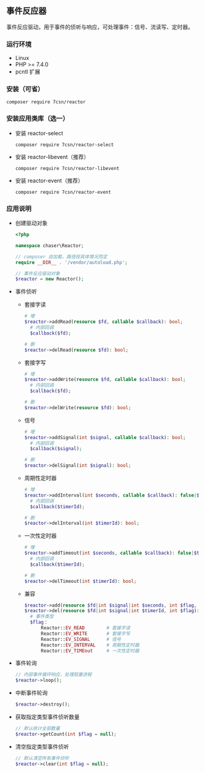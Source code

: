 ## 事件反应器
事件反应驱动，用于事件的侦听与响应，可处理事件：信号、流读写、定时器。
### 运行环境
- Linux
- PHP >= 7.4.0
- pcntl 扩展
### 安装（可省）
```
composer require 7csn/reactor
```
### 安装应用类库（选一）
* 安装 reactor-select
    ```
    composer require 7csn/reactor-select
    ```
* 安装 reactor-libevent（推荐）

    ```
    composer require 7csn/reactor-libevent
    ```
* 安装 reactor-event（推荐）

    ```
    composer require 7csn/reactor-event
    ```
### 应用说明
* 创建驱动对象

    ```php
    <?php
  
    namespace chaser\Reactor;  
  
    // composer 自加载，路径视具体情况而定
    require __DIR__ . '/vendor/autoload.php';
  
    // 事件反应驱动对象
    $reactor = new Reactor();
* 事件侦听
    * 套接字读

        ```php
        # 增
        $reactor->addRead(resource $fd, callable $callback): bool;
          # 内部回调
          $callback($fd);
      
        # 删
        $reactor->delRead(resource $fd): bool;
        ```
    * 套接字写

        ```php
        # 增
        $reactor->addWrite(resource $fd, callable $callback): bool;
          # 内部回调
          $callback($fd);
      
        # 删
        $reactor->delWrite(resource $fd): bool;
        ```
    * 信号

        ```php
        # 增
        $reactor->addSignal(int $signal, callable $callback): bool;
          # 内部回调
          $callback($signal);
      
        # 删
        $reactor->delSignal(int $signal): bool;
        ```
    * 周期性定时器

        ```php
        # 增
        $reactor->addInterval(int $seconds, callable $callback): false|$timerId;
          # 内部回调
          $callback($timerId);
      
        # 删
        $reactor->delInterval(int $timerId): bool;
        ```
    * 一次性定时器

        ```php
        # 增
        $reactor->addTimeout(int $seconds, callable $callback): false|$timerId;
          # 内部回调
          $callback($timerId);
      
        # 删
        $reactor->delTimeout(int $timerId): bool;
        ```
    * 兼容
    
        ```php
        $reactor->add(resource $fd|int $signal|int $seconds, int $flag, callable $callback): bool|$timerId
        $reactor->del(resource $fd|int $signal|int $timerId, int $flag): bool
          # 事件类型
          $flag：
              Reactor::EV_READ        # 套接字读
              Reactor::EV_WRITE       # 套接字写
              Reactor::EV_SIGNAL      # 信号
              Reactor::EV_INTERVAL    # 周期性定时器
              Reactor::EV_TIMEout     # 一次性定时器
        ```
* 事件轮询

    ```php
    // 内部事件循环响应，处理阻塞进程
    $reactor->loop();
    ```
* 中断事件轮询

    ```php
    $reactor->destroy();
    ```
* 获取指定类型事件侦听数量

    ```php
    // 默认统计全部数量
    $reactor->getCount(int $flag = null);
    ```
* 清空指定类型事件侦听

    ```php
    // 默认清空所有事件侦听
    $reactor->clear(int $flag = null);
    ```
